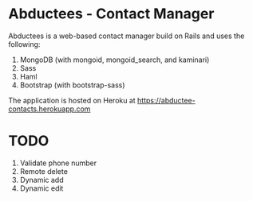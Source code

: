 # Abductees - Contact Manager

Abductees is a web-based contact manager build on Rails and uses the following:

1. MongoDB (with mongoid, mongoid_search, and kaminari)
1. Sass
1. Haml
1. Bootstrap (with bootstrap-sass)

The application is hosted on Heroku at https://abductee-contacts.herokuapp.com


# TODO

1. Validate phone number
1. Remote delete
1. Dynamic add
1. Dynamic edit
